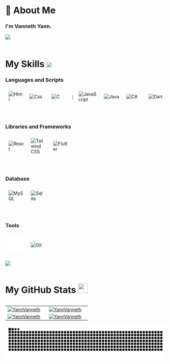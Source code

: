 <h1> 💫 About Me  </h1>

<h3>
  I'm Vanneth Yann.<br/>
</h3>

<a href="#--about-me--"><img src="https://raw.githubusercontent.com/HighAmbition211/HighAmbition211/auxiliary/others/colorful_line.gif"></a>
<br/><br/>

<h1> My Skills <a href="#-my-skill-sets--"><img src = "https://raw.githubusercontent.com/HighAmbition211/HighAmbition211/auxiliary/others/skill.gif" width = 32px></a> </h1>


### Languages and Scripts

<div style="display: flex; align-items: center;">
<a href="https://html.spec.whatwg.org/" target="_blank"><img align="left" alt="Html" width="45px" style="padding:10px;" src="https://img.icons8.com/?size=100&id=20909&format=png&color=000000" /></a>
<a href="https://www.w3.org/Style/CSS/Overview.en.html" target="_blank"><img align="left" alt="Css" width="50px" style="padding:10px;" src="https://img.icons8.com/?size=100&id=YjeKwnSQIBUq&format=png&color=000000" /></a>
<a href="https://en.cppreference.com/w/" target="_blank"><img align="left" alt="C" width="45px" style="padding:10px;" src="https://img.icons8.com/?size=100&id=40670&format=png&color=000000" /></a>
<a href="https://en.cppreference.com/w/" target="_blank"><img align="left" alt="C++" width="60px" style="padding:10px;" src="https://raw.githubusercontent.com/HighAmbition211/HighAmbition211/auxiliary/languages/c++.svg" /></a>
<a href="https://www.w3schools.com/js/" target="_blank"><img align="left" alt="JavaScript" width="60px" style="padding:10px;" src="https://raw.githubusercontent.com/HighAmbition211/HighAmbition211/auxiliary/languages/javascript.svg" /></a>
<a href="https://www.java.com/" target="_blank"><img align="left" alt="Java" width="50px" style="padding:10px;" src="https://raw.githubusercontent.com/HighAmbition211/HighAmbition211/auxiliary/languages/java.svg" /></a>
<a href="https://learn.microsoft.com/en-us/dotnet/csharp/" target="_blank"><img align="left" alt="C#" width="50px" style="padding:10px;" src="https://upload.wikimedia.org/wikipedia/commons/thumb/d/d2/C_Sharp_Logo_2023.svg/130px-C_Sharp_Logo_2023.svg.png" /></a>
<a href="https://dart.dev/" target="_blank"><img align="left" alt="Dart" width="120px" style="padding:10px;" src="https://dart.dev/assets/img/logo/logo-white-text.svg" /></a>
</div>
<br><br>

### Libraries and Frameworks

<div style="display: flex; align-items: center;">
<a href="https://react.dev/" target="_blank"><img align="left" alt="React" width="50px" style="padding:10px;" src="https://raw.githubusercontent.com/HighAmbition211/HighAmbition211/auxiliary/libraries/react.svg" /></a>
<a href="https://tailwindcss.com/" target="_blank"><img align="left" alt="Tailwind CSS" width="50px" style="padding:10px;" src="https://raw.githubusercontent.com/HighAmbition211/HighAmbition211/auxiliary/frameworks/tailwindcss.svg" /></a>
<a href="https://flutter.dev/?_gl=1*keza4j*_up*MQ..&gclid=Cj0KCQiAire5BhCNARIsAM53K1gauyfJvgIJDllJTBx5s208BtIHivUu78nACE4NGr_zg_eHEXCjl8saAiOtEALw_wcB&gclsrc=aw.ds" target="_blank"><img align="left" alt="Flutter" width="50px" style="padding:10px;" src="https://img.icons8.com/?size=100&id=7I3BjCqe9rjG&format=png&color=000000" /></a>
</div>
<br><br>

### Database

<div style="display: flex; align-items: center;">
 <a href="https://www.mysql.com/" target="_blank"><img align="left" alt="MySQL" width="50px" style="padding:10px;" src="https://raw.githubusercontent.com/HighAmbition211/HighAmbition211/auxiliary/databases/mysql.svg" /></a>
  <a href="https://www.sqlite.org/" target="_blank"><img align="left" alt="Sqlite" width="40px" style="padding:10px;" src="https://img.icons8.com/?size=100&id=VMRAbKfEzssG&format=png&color=000000" /></a>
</div>
<br><br>

### Tools

<div style="display: flex; align-items: center;">
<a href="https://github.com/" target="_blank"><img align="left" alt="Github" width="50px" style="padding:10px;" src="https://raw.githubusercontent.com/HighAmbition211/HighAmbition211/auxiliary/tools/Github.svg" /></a>
<a href="https://git-scm.com/" target="_blank"><img align="left" alt="Git" width="50px" style="padding:10px;" src="https://img.icons8.com/?size=100&id=20906&format=png&color=000000" /></a>
</div>

<a href="#-my-skill-sets--"><img src="https://raw.githubusercontent.com/HighAmbition211/HighAmbition211/auxiliary/others/colorful_line.gif"></a>

<div style="display: flex; align-items: center">
  <h1> 
    My GitHub Stats 
    <a href="#-my-github-stats--">
      <img src = "https://raw.githubusercontent.com/HighAmbition211/HighAmbition211/auxiliary/others/charts.gif" width = 30px height = 30px>
    </a>
  </h1>
</div>

<table align="center">
  <tr>
    <td align="center" width="45%">
        <a href="#-my-github-stats--"><img width="100%" src="https://gh-readme-profile.vercel.app/api?username=YannVanneth&theme=neon-dark&border_width=0&border_radius=15.2&hide_border=true" alt="YannVanneth" /></a>
    </td>
    <td align="center" width="55%">
        <a href="#-my-github-stats--"><img width="100%" src="https://github-profile-summary-cards.vercel.app/api/cards/profile-details?username=YannVanneth&theme=2077" alt="YannVanneth" /></a>
    </td>
  </tr>
  <tr>
    <td align="center" width="40%">
        <a href="#-my-github-stats--"><img width="100%" src="https://github-readme-streak-stats.herokuapp.com?user=YannVanneth&theme=dark&hide_border=true&border_radius=9.4&ring=3A0CA3&fire=D62828&dates=00F5D4&sideLabels=FFC300&stroke=8338EC&currStreakLabel=FFC300" alt="YannVanneth" /></a>
    </td>
    <td align="center" width="60%">
        <a href="#-my-github-stats--"><img src="https://github-readme-activity-graph.vercel.app/graph/?username=YannVanneth&bg_color=000&color=F8D866&line=F85D7F&point=FFFFFF&area=true&custom_title=Contribution%20Graph&height=350&days=20&hide_border=true" alt="YannVanneth" /></a>
    </td>
  </tr>
</table>

<a align="center" href="#-my-github-stats--"><img align="center" src="https://raw.githubusercontent.com/BEPb/BEPb/output/github-contribution-grid-snake.svg" alt="GitHub Streak" /></a>
